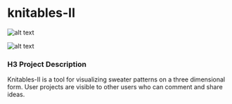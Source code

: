 # knitables-II

![alt text](https://github.com/jackrandol/knitables-II/blob/master/public/ScreenshotKnit.png "Knitting Page")

![alt text](https://github.com/jackrandol/knitables-II/blob/master/public/ScreenshotProjectPreview.png "Knitting Page")

### H3 Project Description

Knitables-II is a tool for visualizing sweater patterns on a three dimensional form. User projects are visible to other users who can comment and share ideas.
